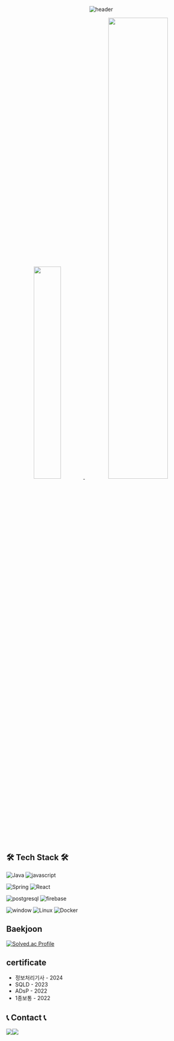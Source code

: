 <div align="center">
  
![header](https://capsule-render.vercel.app/api?type=cylinder&color=000000&height=100&section=header&text=2024&fontColor=ffffff&fontSize=70&animation=fadeIn&fontAlignY=55)

<a href="https://github.com/woong2e/">
    <img src="https://github-readme-stats.vercel.app/api/top-langs/?username=woong2e&include_all_commits=true&hide=html,css&size_weight=0.05&count_weight=0.95&layout=donut&show_icons=true&theme=material-palenight&hide_border=true&bg_color=ffffff&icon_color=58A6FF&text_color=000000&title_color=050da3&count_private=true&exclude_repo=Face-Transfer-Application" width=38% />
</a>    
<a href="https://github.com/woong2e/">
  <img src="https://github-readme-stats.vercel.app/api?username=woong2e&show_icons=true&theme=material-palenight&hide_border=true&bg_color=fffff&icon_color=050da3&text_color=000000&title_color=050da3&count_private=true" width=56% />
</a>

</div>
<!-- &include_all_commits=true -->

## 🛠 Tech Stack 🛠
![Java](https://user-images.githubusercontent.com/81547780/151382642-730da5c5-5f6b-42da-b900-23a85253863a.svg)
![javascript](https://img.shields.io/badge/javascript-F7DF1E?style=flat-square&logo=javascript&logoColor=black)
<!-- ![C++](https://img.shields.io/badge/c++-00599C?style=flat-square&logo=c%2B%2B&logoColor=white) -->

![Spring](https://img.shields.io/badge/Spring-6DB33F?style=flat-square&logo=spring&logoColor=white)
![React](https://img.shields.io/badge/React-61DAFB?style=flat-square&logo=React&logoColor=black)

![postgresql](https://img.shields.io/badge/postgresql-4169E1?style=flat-square&logo=postgresql&logoColor=white)
![firebase](https://img.shields.io/badge/firebase-FFCA28?style=flat-square&logo=firebase&logoColor=black)

<!-- ![IntelliJ Idea](https://img.shields.io/badge/IntelliJ%20IDEA-000000.svg?&style=flat-square&logo=intellijidea&logoColor=white)-->
<!-- ![Visual Studio Code](https://img.shields.io/badge/Visual%20Studio%20Code-007ACC.svg?&style=flat-square&logo=Visual%20Studio%20Code&logoColor=white)-->

![window](https://img.shields.io/badge/Windows-0078D6?style=flat-square&logo=Windows&logoColor=white)
![Linux](https://img.shields.io/badge/Linux-FCC624?style=flat-square&logo=linux&logoColor=white)
![Docker](https://img.shields.io/badge/Docker-2496ED?style=flat-square&logo=docker&logoColor=white)

<!-- #### 📔Interested📔-->
<!-- ![Kubernetes](https://img.shields.io/badge/Kubernetes-326CE5?style=flat-square&logo=kubernetes&logoColor=white)-->
<!-- ![Jenkins](https://img.shields.io/badge/Jenkins-D24939?style=flat-square&logo=jenkins&logoColor=white)-->

<!-- ![Node.js](https://img.shields.io/badge/Node.js-339933?style=flat-square&logo=nodedotjs&logoColor=white)-->
<!-- ![Kotlin](https://img.shields.io/badge/Kotlin-7F52FF?style=flat-square&logo=kotlin&logoColor=white)-->
<!-- ![Go](https://img.shields.io/badge/Go-00ADD8?style=flat-square&logo=Go&logoColor=white) -->

## Baekjoon
[![Solved.ac Profile](http://mazassumnida.wtf/api/v2/generate_badge?boj=tlswodnd4316)](https://solved.ac/tlswodnd4316/)

## certificate
- 정보처리기사  - 2024
- SQLD - 2023
- ADsP - 2022
- 1종보통 - 2022

## 📞 Contact 📞
<div style="display:flex; flex-direction:row;">
    <a href="https://www.instagram.com/woong_2_e/">
        <img src="https://img.shields.io/badge/Instagram-E4405F?style=for-the-badge&logo=Instagram&logoColor=white"> 
    </a>
    <a href="mailto:tlswodnd4316@gmail.com">
        <img src="https://img.shields.io/badge/Gmail-EA4335?style=for-the-badge&logo=Gmail&logoColor=white"> 
    </a>
</div><br>
